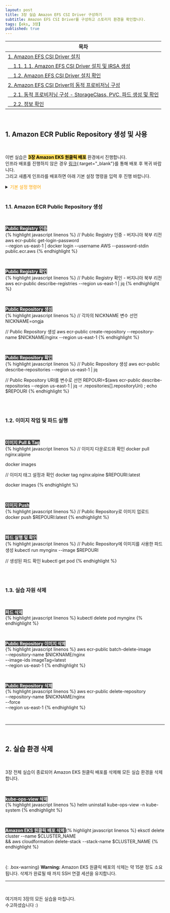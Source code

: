 ```yaml
---
layout: post
title: 3장 실습 Amazon EFS CSI Driver 구성하기
subtitle: Amazon EFS CSI Driver를 구성하고 스토리지 환경을 확인합니다.
tags: [eks, 3장]
published: true
---
```

|목차|
|-----------|
|[1. Amazon EFS CSI Driver 설치](#1-amazon-efs-csi-driver-설치)|
|[&nbsp;&nbsp;&nbsp;&nbsp;1.1. 1.1. Amazon EFS CSI Driver 설치 및 IRSA 생성](#11-amazon-efs-csi-driver-설치-및-irsa-생성)|
|[&nbsp;&nbsp;&nbsp;&nbsp;1.2. Amazon EFS CSI Driver 설치 확인](#12-amazon-efs-csi-driver-설치-확인)|
|[2. Amazon EFS CSI Driver의 동적 프로비저닝 구성](#2-amazon-efs-csi-driver의-동적-프로비저닝-구성)|
|[&nbsp;&nbsp;&nbsp;&nbsp;2.1. 동적 프로비저닝 구성 - StorageClass, PVC, 파드 생성 및 확인](#21-동적-프로비저닝-구성---storageclass-pvc-파드-생성-및-확인)|
|[&nbsp;&nbsp;&nbsp;&nbsp;2.2. 정보 확인](#22-정보-확인)|

<br/>

## 1. Amazon ECR Public Repository 생성 및 사용

<br/>

이번 실습은 <span style='color:black; background-color:#FFDB58'>**3장 Amazon EKS 원클릭 배포**</span> 환경에서 진행합니다.  
인프라 배포를 진행하지 않은 경우 [링크](https://console.aws.amazon.com/cloudformation/home?region=ap-northeast-2#/stacks/new?stackName=myeks&templateURL=https:%2F%2Finflearnaeb.s3.ap-northeast-2.amazonaws.com%2Feks-oneclick2.yaml){:target="_blank"}를 통해 배포 후 복귀 바랍니다.  
그리고 새롭게 인프라를 배포하면 아래 기본 설정 명령을 입력 후 진행 바랍니다.

<details>
<summary><span style='color:orange'>기본 설정 명령어</span></summary>
<div markdown="1">

<br/>

<span style='color:white; background-color:#404040'> **Default 네임 스페이스 변경** </span>  
{% highlight javascript linenos %}
kubectl ns default
{% endhighlight %}

<br/>

</div>
</details>

<br/>

### 1.1. Amazon ECR Public Repository 생성

<br/>

<span style='color:white; background-color:#404040'> **Public Registry 인증** </span>  
{% highlight javascript linenos %}
// Public Registry 인증 - 버지니아 북부 리전
aws ecr-public get-login-password \
  --region us-east-1 | docker login --username AWS 
  --password-stdin public.ecr.aws
{% endhighlight %}

<br/>

<span style='color:white; background-color:#404040'> **Public Registry 확인** </span>  
{% highlight javascript linenos %}
// Public Registry 확인 - 버지니아 북부 리전
aws ecr-public describe-registries --region us-east-1 | jq
{% endhighlight %}

<br/>

<span style='color:white; background-color:#404040'> **Public Repository 생성** </span>  
{% highlight javascript linenos %}
// 각자의 NICKNAME 변수 선언
NICKNAME=ongja

// Public Repository 생성
aws ecr-public create-repository --repository-name $NICKNAME/nginx --region us-east-1
{% endhighlight %}

<br/>

<span style='color:white; background-color:#404040'> **Public Repository 확인** </span>  
{% highlight javascript linenos %}
// Public Repository 생성
aws ecr-public describe-repositories --region us-east-1 | jq

// Public Repository URI를 변수로 선언
REPOURI=$(aws ecr-public describe-repositories --region us-east-1 | jq -r .repositories[].repositoryUri) ; echo $REPOURI
{% endhighlight %}

<br/><br/>


### 1.2. 이미지 작업 및 파드 실행

<br/>

<span style='color:white; background-color:#404040'> **이미지 Pull & Tag** </span>  
{% highlight javascript linenos %}
// 이미지 다운로드와 확인
docker pull nginx:alpine

docker images

// 이미지 태그 설정과 확인
docker tag nginx:alpine $REPOURI:latest

docker images
{% endhighlight %}

<br/>

<span style='color:white; background-color:#404040'> **이미지 Push** </span>  
{% highlight javascript linenos %}
// Public Repository로 이미지 업로드
docker push $REPOURI:latest
{% endhighlight %}

<br/>

<span style='color:white; background-color:#404040'> **파드 실행 및 확인** </span>  
{% highlight javascript linenos %}
// Public Repository에 이미지를 사용한 파드 생성
kubectl run mynginx --image $REPOURI

// 생성된 파드 확인
kubectl get pod
{% endhighlight %}


<br/><br/>


### 1.3. 실습 자원 삭제

<br/>

<span style='color:white; background-color:#404040'> **파드 삭제** </span>  
{% highlight javascript linenos %}
kubectl delete pod mynginx
{% endhighlight %}

<br/>

<span style='color:white; background-color:#404040'> **Public Repository 이미지 삭제** </span>  
{% highlight javascript linenos %}
aws ecr-public batch-delete-image \
      --repository-name $NICKNAME/nginx \
      --image-ids imageTag=latest \
      --region us-east-1
{% endhighlight %}

<br/>

<span style='color:white; background-color:#404040'> **Public Repository 삭제** </span>  
{% highlight javascript linenos %}
aws ecr-public delete-repository \
  --repository-name $NICKNAME/nginx \
  --force \
  --region us-east-1
{% endhighlight %}

<br/>

---

<br/>

## 2. 실습 환경 삭제

<br/>

3장 전체 실습이 종료되어 Amazon EKS 원클릭 배포를 삭제해 모든 실습 환경을 삭제합니다.

<br/>

<span style='color:white; background-color:#404040'> **kube-ops-view 삭제** </span>  
{% highlight javascript linenos %}
helm uninstall kube-ops-view -n kube-system
{% endhighlight %}

<br/>

<span style='color:white; background-color:#404040'> **Amazon EKS 원클릭 배포 삭제** </span>
{% highlight javascript linenos %}
eksctl delete cluster --name $CLUSTER_NAME \
  && aws cloudformation delete-stack --stack-name $CLUSTER_NAME
{% endhighlight %}

<br/>


{: .box-warning}
**Warning:** Amazon EKS 원클릭 배포의 삭제는 약 15분 정도 소요됩니다. 삭제가 완료될 때 까지 SSH 연결 세션을 유지합니다.

---

<br/>

여기까지 3장의 모든 실습을 마칩니다.  
수고하셨습니다 :)

<br/><br/>